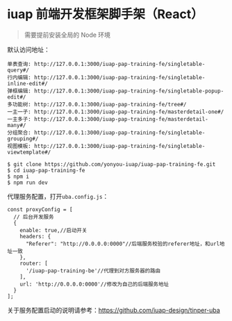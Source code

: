 
# iuap 前端开发框架脚手架（React）


> 需要提前安装全局的 Node 环境

默认访问地址：

```
单表查询: http://127.0.0.1:3000/iuap-pap-training-fe/singletable-query#/
行内编辑: http://127.0.0.1:3000/iuap-pap-training-fe/singletable-inline-edit#/
弹框编辑: http://127.0.0.1:3000/iuap-pap-training-fe/singletable-popup-edit#/
多功能树: http://127.0.0.1:3000/iuap-pap-training-fe/tree#/
一主一子: http://127.0.0.1:3000/iuap-pap-training-fe/masterdetail-one#/
一主多子: http://127.0.0.1:3000/iuap-pap-training-fe/masterdetail-many#/
分组聚合: http://127.0.0.1:3000/iuap-pap-training-fe/singletable-grouping#/
视图模板: http://127.0.0.1:3000/iuap-pap-training-fe/singletable-viewtemplate#/
```

```
$ git clone https://github.com/yonyou-iuap/iuap-pap-training-fe.git
$ cd iuap-pap-training-fe
$ npm i
$ npm run dev
```


代理服务配置，打开`uba.config.js`：

```
const proxyConfig = [
  // 后台开发服务
  {
    enable: true,//启动开关
    headers: {
      "Referer": "http://0.0.0.0:0000"//后端服务校验的referer地址，和url地址一致
    },
    router: [
      '/iuap-pap-training-be'//代理到对方服务器的路由
    ],
    url: 'http://0.0.0.0:0000'//修改为自己的后端服务地址
  }
];
```

关于服务配置启动的说明请参考：https://github.com/iuap-design/tinper-uba



